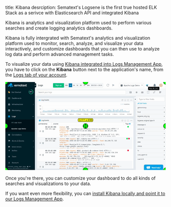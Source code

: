 title: Kibana
desrciption: Sematext's Logsene is the first true hosted ELK Stack as a serivce with Elasticsearch API and integrated Kibana

Kibana is analytics and visualization platform used to perform various searches and create logging analytics dashboards.

Kibana is fully intergrated with Sematext's analytics and visualization platform used to monitor, search, analyze, and visualize your data interactively, and customize dashboards that you can then use to analyze log data and perform advanced management tasks.

To visualize your data using [Kibana integrated into Logs Management App](http://blog.sematext.com/2015/06/11/1-click-elk-stack-hosted-kibana-4/),
you have to click on the **Kibana** button next to the application's
name, from the [Logs tab of your account](https://apps.sematext.com/ui/logs).

<img alt="Kibana Integration" src="/docs/images/logs/kibana-integration.gif" title="Sematext Logging UI - Kibana Integration">

Once you're there, you can customize your dashboard to do all kinds of
searches and visualizations to your data.

If you want even more flexibility, you can [install Kibana locally and point it to our Logs Management App](faq/#can-i-run-kibana-locally-and-point-it-to-logsene).
